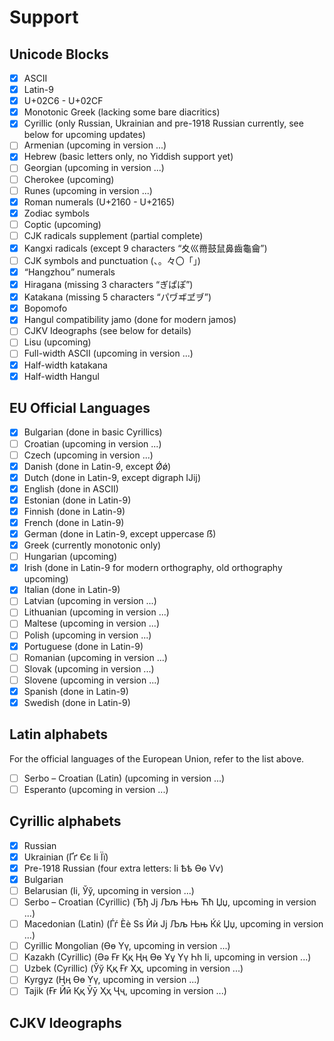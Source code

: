 # Support

## Unicode Blocks

- [x] ASCII
- [x] Latin-9
- [x] U+02C6 - U+02CF
- [x] Monotonic Greek (lacking some bare diacritics)
- [x] Cyrillic (only Russian, Ukrainian and pre-1918 Russian currently, see below for upcoming updates)
- [ ] Armenian (upcoming in version ...)
- [x] Hebrew (basic letters only, no Yiddish support yet)
- [ ] Georgian (upcoming in version ...)
- [ ] Cherokee (upcoming)
- [ ] Runes (upcoming in version ...)
- [x] Roman numerals (U+2160 - U+2165)
- [x] Zodiac symbols
- [ ] Coptic (upcoming)
- [ ] CJK radicals supplement (partial complete)
- [x] Kangxi radicals (except 9 characters “⼢⼮⿋⿎⿏⿐⿒⿔⿕”)
- [ ] CJK symbols and punctuation (、。々〇「」)
- [x] “Hangzhou” numerals
- [x] Hiragana (missing 3 characters “ぎぱぽ”)
- [x] Katakana (missing 5 characters “パヷヸヹヺ”)
- [x] Bopomofo
- [x] Hangul compatibility jamo (done for modern jamos)
- [ ] CJKV Ideographs (see below for details)
- [ ] Lisu (upcoming)
- [ ] Full-width ASCII (upcoming in version ...)
- [x] Half-width katakana
- [x] Half-width Hangul

## EU Official Languages

- [x] Bulgarian (done in basic Cyrillics)
- [ ] Croatian (upcoming in version ...)
- [ ] Czech (upcoming in version ...)
- [x] Danish (done in Latin-9, except Ǿǿ)
- [x] Dutch (done in Latin-9, except digraph Ĳĳ)
- [x] English (done in ASCII)
- [x] Estonian (done in Latin-9)
- [x] Finnish (done in Latin-9)
- [x] French (done in Latin-9)
- [x] German (done in Latin-9, except uppercase ẞ)
- [x] Greek (currently monotonic only)
- [ ] Hungarian (upcoming)
- [x] Irish (done in Latin-9 for modern orthography, old orthography upcoming)
- [x] Italian (done in Latin-9)
- [ ] Latvian (upcoming in version ...)
- [ ] Lithuanian (upcoming in version ...)
- [ ] Maltese (upcoming in version ...)
- [ ] Polish (upcoming in version ...)
- [x] Portuguese (done in Latin-9)
- [ ] Romanian (upcoming in version ...)
- [ ] Slovak (upcoming in version ...)
- [ ] Slovene (upcoming in version ...)
- [x] Spanish (done in Latin-9)
- [x] Swedish (done in Latin-9)

## Latin alphabets

For the official languages of the European Union, refer to the list above.

- [ ] Serbo – Croatian (Latin) (upcoming in version ...)
- [ ] Esperanto (upcoming in version ...)

## Cyrillic alphabets

- [x] Russian
- [x] Ukrainian (Ґґ Єє Іі Її)
- [x] Pre-1918 Russian (four extra letters: Іі Ѣѣ Ѳѳ Ѵѵ)
- [x] Bulgarian
- [ ] Belarusian (Іі, Ўў, upcoming in version ...)
- [ ] Serbo – Croatian (Cyrillic) (Ђђ Јј Љљ Њњ Ћћ Џџ, upcoming in version ...)
- [ ] Macedonian (Latin) (Ѓѓ Ѐѐ Ѕѕ Ѝѝ Јј Љљ Њњ Ќќ Џџ, upcoming in version ...)
- [ ] Cyrillic Mongolian (Өө Үү, upcoming in version ...)
- [ ] Kazakh (Cyrillic) (Әә Ғғ Ққ Ңң Өө Ұұ Үү Һһ Іі, upcoming in version ...)
- [ ] Uzbek (Cyrillic) (Ўў Ққ Ғғ Ҳҳ, upcoming in version ...)
- [ ] Kyrgyz (Ңң Өө Үү, upcoming in version ...)
- [ ] Tajik (Ғғ Ӣӣ Ққ Ӯӯ Ҳҳ Ҷҷ, upcoming in version ...)

## CJKV Ideographs